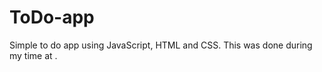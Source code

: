 # ToDo-app
Simple to do app using JavaScript, HTML and CSS.
This was done during my time at </salt>.
